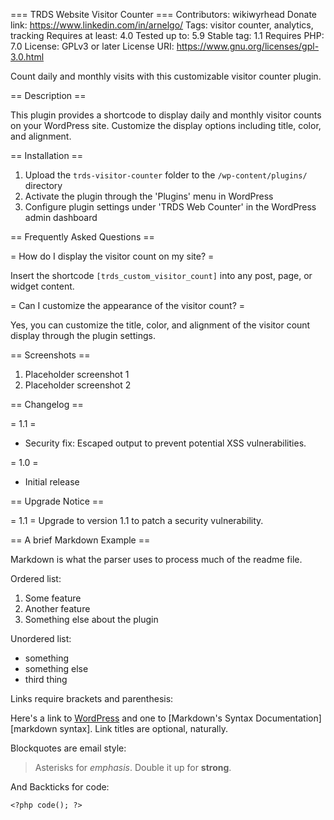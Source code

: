=== TRDS Website Visitor Counter ===
Contributors: wikiwyrhead
Donate link: https://www.linkedin.com/in/arnelgo/
Tags: visitor counter, analytics, tracking
Requires at least: 4.0
Tested up to: 5.9
Stable tag: 1.1
Requires PHP: 7.0
License: GPLv3 or later
License URI: https://www.gnu.org/licenses/gpl-3.0.html

Count daily and monthly visits with this customizable visitor counter plugin.

== Description ==

This plugin provides a shortcode to display daily and monthly visitor counts on your WordPress site. Customize the display options including title, color, and alignment.

== Installation ==

1. Upload the `trds-visitor-counter` folder to the `/wp-content/plugins/` directory
2. Activate the plugin through the 'Plugins' menu in WordPress
3. Configure plugin settings under 'TRDS Web Counter' in the WordPress admin dashboard

== Frequently Asked Questions ==

= How do I display the visitor count on my site? =

Insert the shortcode `[trds_custom_visitor_count]` into any post, page, or widget content.

= Can I customize the appearance of the visitor count? =

Yes, you can customize the title, color, and alignment of the visitor count display through the plugin settings.

== Screenshots ==

1. Placeholder screenshot 1
2. Placeholder screenshot 2

== Changelog ==

= 1.1 =

- Security fix: Escaped output to prevent potential XSS vulnerabilities.

= 1.0 =

- Initial release

== Upgrade Notice ==

= 1.1 =
Upgrade to version 1.1 to patch a security vulnerability.

== A brief Markdown Example ==

Markdown is what the parser uses to process much of the readme file.

Ordered list:

1. Some feature
2. Another feature
3. Something else about the plugin

Unordered list:

- something
- something else
- third thing

Links require brackets and parenthesis:

Here's a link to [WordPress](https://wordpress.org/ "Your favorite software") and one to [Markdown's Syntax Documentation][markdown syntax]. Link titles are optional, naturally.

Blockquotes are email style:

> Asterisks for _emphasis_. Double it up for **strong**.

And Backticks for code:

`<?php code(); ?>`
